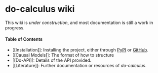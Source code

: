 # do-calculus wiki

This wiki is *under construction*, and most documentation is still a work in progress.

#### Table of Contents

* [[Installation]]: Installing the project, either through [PyPI](https://pypi.org/project/do-calculus) or [GitHub](https://github.com/bradendubois/do-calculus).
* [[Causal Models]]: The format of how to structure 
* [[Do-API]]: Details of the API provided.
* [[Literature]]: Further documentation or resources of *do-calculus*.
